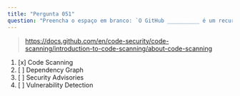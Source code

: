 ```yaml
---
title: "Pergunta 051"
question: "Preencha o espaço em branco: `O GitHub __________ é um recurso que você pode usar para analisar o código em um repositório do GitHub para encontrar vulnerabilidades de segurança e erros de codificação.`"
---
```



> https://docs.github.com/en/code-security/code-scanning/introduction-to-code-scanning/about-code-scanning
1. [x] Code Scanning
1. [ ] Dependency Graph
1. [ ] Security Advisories
1. [ ] Vulnerability Detection

